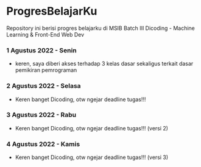 # **ProgresBelajarKu**
Repository ini berisi progres belajarku di MSIB Batch III Dicoding - Machine Learning &amp; Front-End Web Dev

### **1 Agustus 2022 - Senin**
- keren, saya diberi akses terhadap 3 kelas dasar sekaligus terkait dasar pemikiran pemrograman

### **2 Agustus 2022 - Selasa**
- Keren banget Dicoding, otw ngejar deadline tugas!!!

### **3 Agustus 2022 - Rabu**
- Keren banget Dicoding, otw ngejar deadline tugas!!! (versi 2)

### **4 Agustus 2022 - Kamis**
- Keren banget Dicoding, otw ngejar deadline tugas!!! (versi 3)
